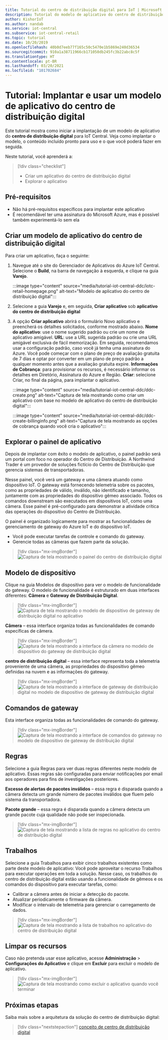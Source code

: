 ```yaml
---
title: Tutorial do centro de distribuição digital para IoT | Microsoft Docs
description: Tutorial do modelo de aplicativo do centro de distribuição digital para IoT Central
author: KishorIoT
ms.author: nandab
ms.service: iot-central
ms.subservice: iot-central-retail
ms.topic: tutorial
ms.date: 10/20/2019
ms.openlocfilehash: 40b0d7eeb77f165c50c5470e1b5869e240d36534
ms.sourcegitcommit: 910a1a38711966cb171050db245fc3b22abc8c5f
ms.translationtype: HT
ms.contentlocale: pt-BR
ms.lasthandoff: 03/20/2021
ms.locfileid: "101702684"
---
```

# <a name="tutorial-deploy-and-walk-through-a-digital-distribution-center-application-template"></a>Tutorial: Implantar e usar um modelo de aplicativo do centro de distribuição digital

Este tutorial mostra como iniciar a implantação de um modelo de aplicativo do **centro de distribuição digital** para IoT Central. Veja como implantar o modelo, o conteúdo incluído pronto para uso e o que você poderá fazer em seguida.

Neste tutorial, você aprenderá a: 

> [!div class="checklist"]
> * Criar um aplicativo do centro de distribuição digital 
> * Explorar o aplicativo 

## <a name="prerequisites"></a>Pré-requisitos
* Não há pré-requisitos específicos para implantar este aplicativo
* É recomendável ter uma assinatura do Microsoft Azure, mas é possível também experimentá-lo sem ela

## <a name="create-digital-distribution-center-application-template"></a>Criar um modelo de aplicativo do centro de distribuição digital

Para criar um aplicativo, faça o seguinte:

1. Navegue até o site do Gerenciador de Aplicativos do Azure IoT Central. Selecione o **Build**, na barra de navegação à esquerda, e clique na guia **Varejo**.

    :::image type="content" source="media/tutorial-iot-central-ddc/iotc-retail-homepage.png" alt-text="Modelo de aplicativo do centro de distribuição digital":::
1. Selecione a guia **Varejo** e, em seguida, **Criar aplicativo** sob **aplicativo do centro de distribuição digital**

1. A opção **Criar aplicativo** abrirá o formulário Novo aplicativo e preencherá os detalhes solicitados, conforme mostrado abaixo.
   **Nome do aplicativo**: use o nome sugerido padrão ou crie um nome de aplicativo amigável.
   **URL**: use a URL sugerida padrão ou crie uma URL amigável exclusiva de fácil memorização. Em seguida, recomendamos usar a configuração padrão, caso você já tenha uma assinatura do Azure. Você pode começar com o plano de preço de avaliação gratuita de 7 dias e optar por converter em um plano de preço padrão a qualquer momento antes que a avaliação gratuita expire.
   **Informações de Cobrança**: para provisionar os recursos, é necessário informar os detalhes em Diretório, Assinatura do Azure e Região.
   **Criar**: selecione Criar, no final da página, para implantar o aplicativo.

   :::image type="content" source="media/tutorial-iot-central-ddc/ddc-create.png" alt-text="Captura de tela mostrando como criar um aplicativo com base no modelo de aplicativo do centro de distribuição digital":::

   :::image type="content" source="media/tutorial-iot-central-ddc/ddc-create-billinginfo.png" alt-text="Captura de tela mostrando as opções de cobrança quando você cria o aplicativo":::

## <a name="walk-through-the-application-dashboard"></a>Explorar o painel de aplicativo 

Depois de implantar com êxito o modelo de aplicativo, o painel padrão será um portal com foco no operador do Centro de Distribuição. A Northwind Trader é um provedor de soluções fictício do Centro de Distribuição que gerencia sistemas de transportadoras. 

Nesse painel, você verá um gateway e uma câmera atuando como dispositivo IoT. O gateway está fornecendo telemetria sobre os pacotes, como as propriedades de válido, inválido, não identificado e tamanho, juntamente com as propriedades do dispositivo gêmeo associado. Todos os comandos downstream são executados em dispositivos IoT, como uma câmera. Esse painel é pré-configurado para demonstrar a atividade crítica das operações do dispositivo do Centro de Distribuição.

O painel é organizado logicamente para mostrar as funcionalidades de gerenciamento de gateway do Azure IoT e do dispositivo IoT.  
   * Você pode executar tarefas de controle e comando do gateway.
   * Gerencie todas as câmeras que fazem parte da solução. 

> [!div class="mx-imgBorder"]
> ![Captura de tela mostrando o painel do centro de distribuição digital](./media/tutorial-iot-central-ddc/ddc-dashboard.png)

## <a name="device-template"></a>Modelo de dispositivo

Clique na guia Modelos de dispositivo para ver o modelo de funcionalidade do gateway. O modelo de funcionalidade é estruturado em duas interfaces diferentes: **Câmera** e **Gateway de Distribuição Digital**.

> [!div class="mx-imgBorder"]
> ![Captura de tela mostrando o modelo de dispositivo de gateway de distribuição digital no aplicativo](./media/tutorial-iot-central-ddc/ddc-devicetemplate1.png)

**Câmera** – essa interface organiza todas as funcionalidades de comando específicas de câmera. 

> [!div class="mx-imgBorder"]
> ![Captura de tela mostrando a interface da câmera no modelo de dispositivo do gateway de distribuição digital](./media/tutorial-iot-central-ddc/ddc-camera.png)

**centro de distribuição digital** – essa interface representa toda a telemetria proveniente de uma câmera, as propriedades do dispositivo gêmeo definidas na nuvem e as informações do gateway.

> [!div class="mx-imgBorder"]
> ![Captura de tela mostrando a interface de gateway de distribuição digital no modelo de dispositivo de gateway de distribuição digital](./media/tutorial-iot-central-ddc/ddc-devicetemplate1.png)


## <a name="gateway-commands"></a>Comandos de gateway
Esta interface organiza todas as funcionalidades de comando do gateway.

> [!div class="mx-imgBorder"]
> ![Captura de tela mostrando a interface de comandos do gateway no modelo de dispositivo de gateway de distribuição digital](./media/tutorial-iot-central-ddc/ddc-camera.png)

## <a name="rules"></a>Regras
Selecione a guia Regras para ver duas regras diferentes neste modelo de aplicativo. Essas regras são configuradas para enviar notificações por email aos operadores para fins de investigações posteriores.

 **Excesso de alertas de pacotes inválidos** – essa regra é disparada quando a câmera detecta um grande número de pacotes inválidos que fluem pelo sistema da transportadora.
 
**Pacote grande** – essa regra é disparada quando a câmera detecta um grande pacote cuja qualidade não pode ser inspecionada. 

> [!div class="mx-imgBorder"]
> ![Captura de tela mostrando a lista de regras no aplicativo do centro de distribuição digital](./media/tutorial-iot-central-ddc/ddc-rules.png)

## <a name="jobs"></a>Trabalhos
Selecione a guia Trabalhos para exibir cinco trabalhos existentes como parte deste modelo de aplicativo: Você pode aproveitar o recurso Trabalhos para executar operações em toda a solução. Nesse caso, os trabalhos do centro de distribuição digital estão usando a funcionalidade de gêmeos e os comandos do dispositivo para executar tarefas, como:
   * Calibrar a câmera antes de iniciar a detecção do pacote. 
   * Atualizar periodicamente o firmware da câmera.
   * Modificar o intervalo de telemetria para gerenciar o carregamento de dados.

> [!div class="mx-imgBorder"]
> ![Captura de tela mostrando a lista de trabalhos no aplicativo do centro de distribuição digital](./media/tutorial-iot-central-ddc/ddc-jobs.png)

## <a name="clean-up-resources"></a>Limpar os recursos
Caso não pretenda usar esse aplicativo, acesse **Administração** > **Configurações do Aplicativo** e clique em **Excluir** para excluir o modelo de aplicativo.

> [!div class="mx-imgBorder"]
> ![Captura de tela mostrando como excluir o aplicativo quando você terminar](./media/tutorial-iot-central-ddc/ddc-cleanup.png)

## <a name="next-steps"></a>Próximas etapas

Saiba mais sobre a arquitetura da solução do centro de distribuição digital:

> [!div class="nextstepaction"]
> [conceito de centro de distribuição digital](./architecture-digital-distribution-center.md)
